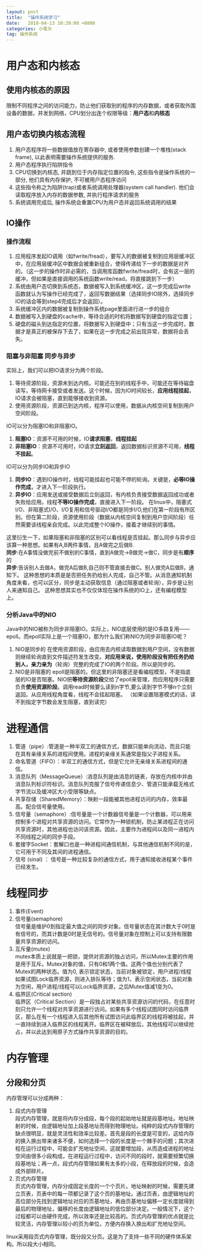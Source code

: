 ```yaml
---
layout: post
title:  "操作系统学习"
date:   2018-04-13 10:20:00 +0800
categories: 小笔头
tag: 操作系统
---
```


# 用户态和内核态 #
## 使用内核态的原因 ##
限制不同程序之间的访问能力，防止他们获取别的程序的内存数据，或者获取外围设备的数据，并发到网络，CPU划分出连个权限等级：**用户态**和**内核态**

## 用户态切换内核态流程 ##
1. 用户态程序将一些数据值放在寄存器中, 或者使用参数创建一个堆栈(stack frame), 以此表明需要操作系统提供的服务.
2. 用户态程序执行陷阱指令
3. CPU切换到内核态, 并跳到位于内存指定位置的指令, 这些指令是操作系统的一部分, 他们具有内存保护, 不可被用户态程序访问
4. 这些指令称之为陷阱(trap)或者系统调用处理器(system call handler). 他们会读取程序放入内存的数据参数, 并执行程序请求的服务
5. 系统调用完成后, 操作系统会重置CPU为用户态并返回系统调用的结果

## IO操作 ##
### 操作流程 ###
1. 应用程序发起IO调用（如fwrite/fread），要写入的数据被复制到应用层缓冲区中，在应用层缓冲区中数据会被重新组合，使得传递给下一步的数据是对齐的。（这一步的操作时非必需的，当调用库函数fwrite/fread时，会有这一层的缓冲，但如果是直接调用的系统函数write/read，将直接跳到下一步）
2. 系统由用户态切换到系统态，数据被写入到系统缓冲区，这一步完成后write函数就认为写操作已经完成了，返回写数据结果（选择同步IO除外，选择同步IO的话会等到step4完成后才会返回）。
3. 系统缓冲区内的数据被复制到操作系统page里面进行进一步的组合
4. 数据被写入到硬盘的cache中，等待合适的时机将数据写到硬盘的指定位置；
5. 硬盘的磁头到达指定的位置，将数据写入到硬盘中；只有当这一步完成时，数据才是真正的被保存下去了，如果在这一步完成之前出现异常，数据将会丢失。  

### 阻塞与非阻塞 同步与异步 ###
实际上，我们可以把IO请求分为两个阶段。
1. 等待资源阶段，资源未到达内核。可能还在别的线程手中，可能还在等待磁盘读写，等待网卡接受或者发送。这个时候，因为IO时间较长，**应用线程挂起**，IO请求会被阻塞，直到能够接收到资源。
2. 使用资源阶段，资源已到达内核，程序可以使用，数据从内核空间复制到用户空间阶段。

IO可以分为阻塞IO和非阻塞IO。
1. **阻塞IO**：资源不可用的时候，IO**请求阻塞**，**线程挂起**
2. **非阻塞IO**：资源不可用时，IO请求**立刻返回**，返回数据标识资源不可用，**线程不挂起**。  

IO可以分为同步IO和异步IO
1. **同步IO**：遇到IO操作时，线程可能挂起也可能不停的轮询。关键是，**必等IO操作完成**，才进入下一阶段执行。
2. **异步IO**：应用发送或接受数据后立刻返回，有内核负责接受数据返回成功或者失败给应用。线程**不等IO操作完成**，直接进入下一阶段。
在linux中，阻塞式I/O、非阻塞式I/O、I/O复用和信号驱动I/O都是同步I/O,他们在第一阶段有所区别。但在第二阶段，资源使用阶段（数据从内核空间复制到用户空间阶段）任然需要该线程亲自完成。以此完成整个IO操作，接着才继续别的事情。

这里衍生一下，如果阻塞和非阻塞的区别可以看线程是否挂起。那么同步与异步应该算一种思想。如果有A,B两件事情，且A做完之后做B.  
**同步**:在A事情没做完前不做别的C事情，直到A做完->B做完->做C，同步是有**顺序**的  
**异步**:告诉别人去做A，做完A后做B,自己则不管直接去做C。别人做完A后做B，通知下。
这种思想的本质是是否把任务扔给别人完成，自己不管。从消息通知机制角度来看，也可以区分，同步是主动获取信息（通过阻塞或者轮询），异步是让别人来通知自己。
这种思想其实也不仅仅体现在操作系统的IO上，还有编程模型上。



### 分析Java中的NIO ###
Java中的NIO被称为同步非阻塞IO。实际上，NIO底层使用的是IO多路复用——epoll。而epoll实际上是一个阻塞IO，那为什么我们称NIO为同步非阻塞IO呢？
1. NIO是同步的
在使用资源阶段，由应用去内核读取数据到用户空间，没有数据则继续轮询直到文件描述符发生改变。**对应用来说，使用阶段没有把任务扔给别人，亲力亲为**（轮询）完整的完成了IO的两个阶段。所以是同步的。
2. NIO是非阻塞的
epoll是阻塞的。但这里的非阻塞还是看编程模型，不是指底层的IO是否阻塞。NIO把**等待资源阶段**交给了epoll来管理，而应用程序只需要负责**使用资源阶段**。调用read时候要么读到n字节,要么读到字节不够n个立刻返回。从应用线程角度看，线程不会挂起阻塞。 （如果设置阻塞模式的话，读不到指定字节数会发生阻塞，直到读完）


# 进程通信 #
1. 管道（pipe）:管道是一种半双工的通信方式，数据只能单向流动，而且只能在具有亲缘关系的进程间使用。进程的亲缘关系通常是指父子进程关系。
2. 命名管道（FIFO）：半双工的通信方式，但是它允许无亲缘关系进程间的通信。
3. 消息队列（MessageQueue）:消息队列是由消息的链表，存放在内核中并由消息队列标识符标识。消息队列克服了信号传递信息少、管道只能承载无格式字节流以及缓冲区大小受限等缺点。
4. 共享存储（SharedMemory）：映射一段能被其他进程访问的内存，效率最高。配合信号量使用。
5. 信号量（semaphore）:信号量是一个计数器信号量是一个计数器，可以用来控制多个进程对共享资源的访问。它常作为一种锁机制，防止某进程正在访问共享资源时，其他进程也访问该资源。因此，主要作为进程间以及同一进程内不同线程之间的同步手段。
6. 套接字Socket：套解口也是一种进程间通信机制，与其他通信机制不同的是，它可用于不同及其间的进程通信。
7. 信号 (sinal) ： 信号是一种比较复杂的通信方式，用于通知接收进程某个事件已经发生。

# 线程同步 #
1. 事件(Event)
2. 信号量(semaphore)  
信号量是维护0到指定最大值之间的同步对象。信号量状态在其计数大于0时是有信号的，而其计数是0时是无信号的。信号量对象在控制上可以支持有限数量共享资源的访问。
3. 互斥量(mutex)  
mutex本质上说就是一把锁，提供对资源的独占访问，所以Mutex主要的作用是用于互斥。Mutex对象的值，只有0和1两个值。这两个值也分别代表了Mutex的两种状态。值为0, 表示锁定状态，当前对象被锁定，用户进程/线程如果试图Lock临界资源，则进入排队等待；值为1，表示空闲状态，当前对象为空闲，用户进程/线程可以Lock临界资源，之后Mutex值减1变为0。
4. 临界区(Critical section)  
临界区（Critical Section）是一段独占对某些共享资源访问的代码，在任意时刻只允许一个线程对共享资源进行访问。如果有多个线程试图同时访问临界区，那么在有一个线程进入后其他所有试图访问此临界区的线程将被挂起，并一直持续到进入临界区的线程离开。临界区在被释放后，其他线程可以继续抢占，并以此达到用原子方式操作共享资源的目的。

# 内存管理 #
## 分段和分页 ##
内存管理可以分成两种：
1. 段式内存管理  
段式内存管理，就是将内存分成段，每个段的起始地址就是段基地址。地址映射的时候，由逻辑地址加上段基地址而得到物理地址。纯粹的段式内存管理的缺点很明显，就是灵活性和效率比较差。首先是段的长度是可变的，这给内存的换入换出带来诸多不便，如何选择一个段的长度是一个棘手的问题；其次进程在运行过程中，可能会扩充地址空间，这就要增加段，从而造成进程的地址空间由很多小段构成，在进程运行过程中，访问不同的段时，就需要频繁切换段基地址；再一点，段式内存管理如果有太多的小段，在释放段的时候，会造成外部碎片。 
2. 页式内存管理  
页式内存管理，内存分成固定长度的一个个页片。地址映射的时候，需要先建立页表，页表中的每一项都记录了这个页的基地址。通过页表，由逻辑地址的高位部分先找到逻辑地址对应的页基地址，再由页基地址偏移一定长度就得到最后的物理地址，偏移的长度由逻辑地址的低位部分决定。一般情况下，这个过程都可以由硬件完成，所以效率还是比较高的。页式内存管理的优点就是比较灵活，内存管理以较小的页为单位，方便内存换入换出和扩充地址空间。

linux采用段页式内存管理，既分段又分页。这是为了支持一些不同的硬件体系架构。所以段大小相同。
